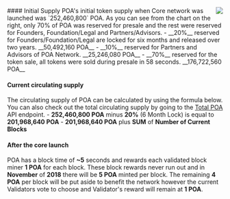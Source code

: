 <img src="https://github.com/hashguide/wiki/blob/master/assets/imgs/poa/token-supply/token-distribution-chart.png" align="right">
#### Initial Supply
POA's initial token supply when Core network was launched was `252,460,800` POA. As you can see from the chart on the right, only 70% of POA was reserved for presale and the rest were reserved for Founders, Foundation/Legal and Partners/Advisors.   
    - __20%__ reserved for Founders/Foundation/Legal are locked for six months and released over two years. __50,492,160 POA__
    - __10%__ reserved for Partners and Advisors of POA Network. __25,246,080 POA__
    - __70%__ reserved for the token sale, all tokens were sold during presale in 58 seconds. __176,722,560 POA__  

#### Current circulating supply
The circulating supply of POA can be calculated by using the formula below. You can also check out the total circulating supply by going to the [Total POA](https://poaexplorer.com/tools/totalpoa) API endpoint.
    - __252,460,800 POA__ minus __20%__ (6 Month Lock) is equal to __201,968,640 POA__
    - __201,968,640 POA__ plus __SUM__ of __Number of Current Blocks__  

#### After the core launch
POA has a block time of __~5__ seconds and rewards each validated block miner __1 POA__ for each block. These block rewards never run out and in __November__ of __2018__ there will be __5 POA__ minted per block. The remaining __4 POA__ per block will be put aside to benefit the network however the current Validators vote to choose and Validator's reward will remain at __1 POA__.